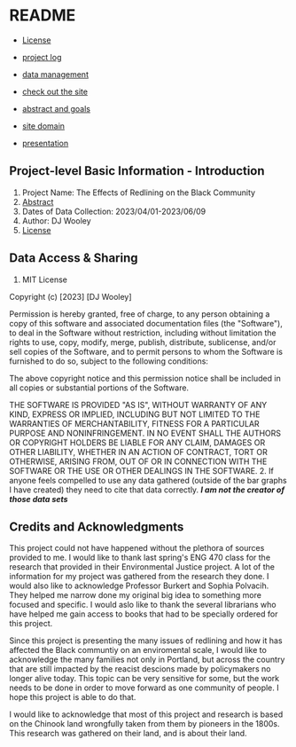 # README

+ [License](license.md)

+ [project log](project-log.md)

+ [data management](data-management.md)

+ [check out the site](index.md)

+ [abstract and goals](white-paper.md)

+ [site domain](_config.yml)

+ [presentation](presentation.pptx)



## Project-level Basic Information - Introduction 

1. Project Name: The Effects of Redlining on the Black Community 
2. [Abstract](https://github.com/eng470-s23/djwooley-demosite/blob/main/white-paper.md#abstract)
3. Dates of Data Collection: 2023/04/01-2023/06/09
4. Author: DJ Wooley
5. [License](license.md)

## Data Access & Sharing
1. MIT License

Copyright (c) [2023] [DJ Wooley]

Permission is hereby granted, free of charge, to any person obtaining a copy
of this software and associated documentation files (the "Software"), to deal
in the Software without restriction, including without limitation the rights
to use, copy, modify, merge, publish, distribute, sublicense, and/or sell
copies of the Software, and to permit persons to whom the Software is
furnished to do so, subject to the following conditions:

The above copyright notice and this permission notice shall be included in all
copies or substantial portions of the Software.

THE SOFTWARE IS PROVIDED "AS IS", WITHOUT WARRANTY OF ANY KIND, EXPRESS OR
IMPLIED, INCLUDING BUT NOT LIMITED TO THE WARRANTIES OF MERCHANTABILITY,
FITNESS FOR A PARTICULAR PURPOSE AND NONINFRINGEMENT. IN NO EVENT SHALL THE
AUTHORS OR COPYRIGHT HOLDERS BE LIABLE FOR ANY CLAIM, DAMAGES OR OTHER
LIABILITY, WHETHER IN AN ACTION OF CONTRACT, TORT OR OTHERWISE, ARISING FROM,
OUT OF OR IN CONNECTION WITH THE SOFTWARE OR THE USE OR OTHER DEALINGS IN THE
SOFTWARE.
2. If anyone feels compelled to use any data gathered (outside of the bar graphs I have created) they need to cite that data correctly. ***I am not the creator of those data sets***


## Credits and Acknowledgments

This project could not have happened without the plethora of sources provided to me. I would like to thank last spring's ENG 470 class for the research that provided in their Environmental Justice project. A lot of the information for my project was gathered from the research they done. I would also like to acknowledge Professor Burkert and Sophia Polvacih. They helped me narrow done my original big idea to something more focused and specific. I would aslo like to thank the several librarians who have helped me gain access to books that had to be specially ordered for this project. 

Since this project is presenting the many issues of redlining and how it has affected the Black communtiy on an enviromental scale, I would like to acknowledge the many families not only in Portland, but across the country that are still impacted by the reacist descions made by policymakers no longer alive today. This topic can be very sensitive for some, but the work needs to be done in order to move forward as one community of people. I hope this project is able to do that.

I would like to acknowledge that most of this project and research is based on the Chinook land wrongfully taken from them by pioneers in the 1800s. This research was gathered on their land, and is about their land.

